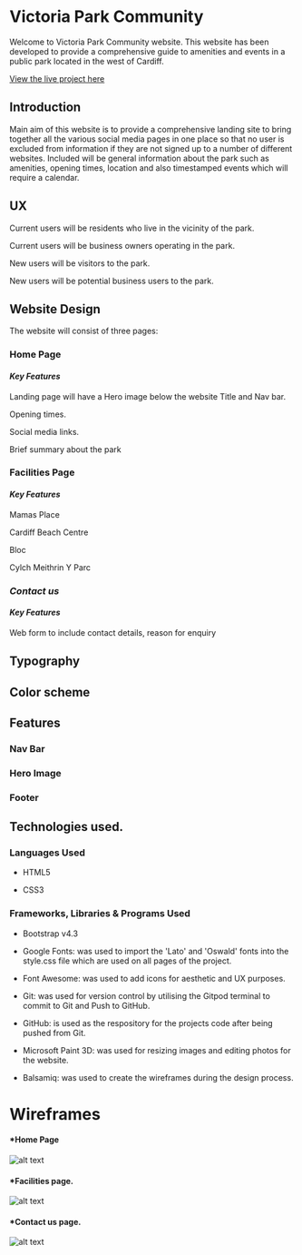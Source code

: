# **Victoria Park Community**

Welcome to Victoria Park Community website.  This website has been developed to provide a comprehensive guide to amenities and events in a public park located in the west of Cardiff.  

 

[View the live project here]( https://github.com/lisaloudness/project1_community_page.git) 

 

## **Introduction**

Main aim of this website is to provide a comprehensive landing site to bring together all the various social media pages in one place so that no user is excluded from information if they are not signed up to a number of different websites. Included will be general information about the park such as amenities,  opening times, location and also timestamped events which will require a calendar.  

 

## **UX**

Current users will be residents who live in the vicinity of the park. 

Current users will be business owners operating in the park. 

New users will be visitors to the park. 

New users will be potential business users to the park. 

 

## **Website Design**

The website will consist of three pages: 

### **Home Page**

#### *Key Features*

Landing page will have a Hero image below the website Title and Nav bar. 

Opening times. 

Social media links. 

Brief summary about the park 

### **Facilities Page**

#### *Key Features*

Mamas Place 

Cardiff Beach Centre 

Bloc 

Cylch Meithrin Y Parc 

 

### *Contact us*

#### *Key Features*

Web form to include contact details, reason for enquiry 

 

 

## Typography

 

 

## Color scheme

 

 

## Features 

### Nav Bar 

### Hero Image

### Footer 

 

 

## Technologies used. 

 

### Languages Used 

  * HTML5 

  * CSS3 

 

### **Frameworks, Libraries & Programs Used** 

  * Bootstrap v4.3 

  * Google Fonts: was used to import the 'Lato' and 'Oswald' fonts into the style.css file which are used on all pages of the project. 

  * Font Awesome: was used to add icons for aesthetic and UX purposes. 

  * Git: was used for version control by utilising the Gitpod terminal to commit to Git and Push to GitHub. 

  * GitHub: is used as the respository for the projects code after being pushed from Git. 

  * Microsoft Paint 3D: was used for resizing images and editing photos for the website. 

  * Balsamiq: was used to create the wireframes during the design process. 

 

 

 

 

# Wireframes 

 

#### *Home Page 

![alt text](Documentation/Wireframes/home_wireframe.png) 

#### *Facilities page. 

![alt text](Documentation/Wireframes/facilities_wireframe.png) 

#### *Contact us page. 

![alt text](Documentation/Wireframes/contact_wireframe.png) 